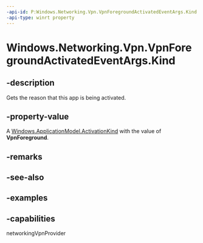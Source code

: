 ```yaml
---
-api-id: P:Windows.Networking.Vpn.VpnForegroundActivatedEventArgs.Kind
-api-type: winrt property
---
```


# Windows.Networking.Vpn.VpnForegroundActivatedEventArgs.Kind

<!--
public Windows.ApplicationModel.Activation.ActivationKind Kind { get; }
-->

## -description

Gets the reason that this app is being activated.

## -property-value

A [Windows.ApplicationModel.ActivationKind](uwp/api/windows.applicationmodel.activation.activationkind) with the value of **VpnForeground**.

## -remarks

## -see-also

## -examples

## -capabilities
networkingVpnProvider
